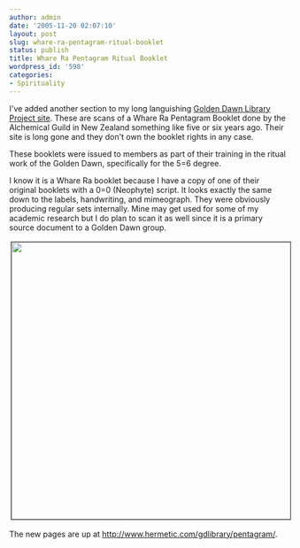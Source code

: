 ```yaml
---
author: admin
date: '2005-11-20 02:07:10'
layout: post
slug: whare-ra-pentagram-ritual-booklet
status: publish
title: Whare Ra Pentagram Ritual Booklet
wordpress_id: '598'
categories:
- Spirituality
---
```

<p>I've added another section to my long languishing <a href="http://www.hermetic.com/gdlibrary/">Golden Dawn Library Project site</a>.  These are scans of a Whare Ra Pentagram Booklet done by the Alchemical Guild in  New Zealand something like five or six years ago. Their site is long gone and  they don't own the booklet rights in any case.</p><p>These booklets were issued to members as part of their training in the ritual work of the Golden Dawn, specifically for the 5=6 degree.&nbsp;</p> <p>I know it is a Whare Ra booklet because I have a copy of one of their  original booklets with a 0=0 (Neophyte) script. It looks exactly the same down  to the labels, handwriting, and mimeograph. They were obviously producing  regular sets internally. Mine may get used for some of my academic research but  I do plan to scan it as well since it is a primary source document to a Golden  Dawn group.</p> <p align="center"> <img width="567" vspace="3" hspace="3" height="501" border="1" src="http://www.hermetic.com/gdlibrary/pentagram/pentpage9.jpg" /></p> <p>The new pages are up at <a href="http://www.hermetic.com/gdlibrary/pentagram/"> http://www.hermetic.com/gdlibrary/pentagram/</a>. </p>

